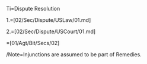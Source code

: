 Ti=Dispute Resolution

1.=[02/Sec/Dispute/USLaw/01.md]

2.=[02/Sec/Dispute/USCourt/01.md]

=[01/Agt/Bit/Secs/02]

/Note=Injunctions are assumed to be part of Remedies.